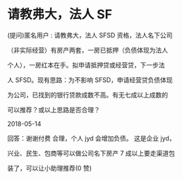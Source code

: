 # 请教弗大，法人 SF

(提问)匿名用户 : 请教弗大，法人 SFSD 资格，法人名下公司

（非实际经营）有房产两套，一房已抵押（负债体现为法人

个人），一房红本在手。拟申请抵押贷或经营贷，下一步法

人 SFSD。现有思路：为不影响 SFSD，申请经营贷负债体现

为公司，已找到的银行贷款成数不高。有无七成以上成数的

可以推荐？或以上思路是否合理？

2018-05-14

回答：谢谢付费 合理，个人 jyd 会增加负债。 这是企业 jyd，

兴业、民生、包商等可以做公司名下房产 7 成以上要走渠道包

装了，可以让小助理推荐(0 赞)